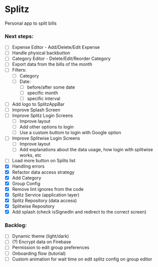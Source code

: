 # Splitz
Personal app to split bills

### Next steps:
- [ ] Expense Editor - Add/Delete/Edit Expense
- [ ] Handle physical backbutton
- [ ] Category Editor - Delete/Edit/Reorder Category
- [ ] Export data from the bills of the month
- [ ] Filters:
  - [ ] Category
  - [ ] Date:
    - [ ] before/after some date
    - [ ] specific month
    - [ ] specific interval
- [ ] Add logo to SplitzAppBar
- [ ] Improve Splash Screen
- [ ] Improve Splitz Login Screens
  - [ ] Improve layout
  - [ ] Add other options to login
  - [ ] Use a custom buttom to login with Google option
- [ ] Improve Splitwise Login Screens
  - [ ] Improve layout
  - [ ] Add explanations about the data usage, how login with splitwise works, etc
- [ ] Load more button on Splits list
- [x] Handling errors
- [x] Refactor data access strategy
- [x] Add Category
- [x] Group Config
- [x] Remove lint ignores from the code
- [x] Splitz Service (application layer)
- [x] Splitz Repository (data access)
- [x] Splitwise Repository
- [x] Add splash (check isSignedIn and redirect to the correct screen)

### Backlog:
- [ ] Dynamic theme (light/dark)
- [ ] (?) Encrypt data on Firebase 
- [ ] Permission to edit group preferences
- [ ] Onboarding flow (tutorial)
- [ ] Custom animation for wait time on edit splitz config on group editor
